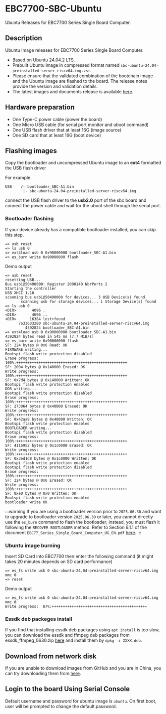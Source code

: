 # EBC7700-SBC-Ubuntu
Ubuntu Releases for EBC7700 Series Single Board Computer.

## Description

Ubuntu Image releases for EBC7700 Series Single Board Computer.
- Based on Ubuntu 24.04.2 LTS.
- Prebuilt Ubuntu image in compressed format named `sbc-ubuntu-24.04-preinstalled-server-riscv64.img.zst`.
- Please ensure that the validated combination of the bootchain image and the Ubuntu image are flashed to the board. The release notes provide the version and validation details.
- The latest images and documents release is available [here](https://github.com/eswincomputing/ebc7700-sbc-ubuntu/releases/tag/2025.06.30).

## Hardware preparation
- One Type-C power cable (power the board)
- One Micro USB cable (for serial port monitor and uboot command)
- One USB flash driver that at least 16G (image source)
- One SD card that at least 16G (boot device)

## Flashing images
Copy the bootloader and uncompressed Ubuntu image to an **ext4** formatted the USB flash driver

For example
```
USB    /- bootloader_SBC-A1.bin
        |- sbc-ubuntu-24.04-preinstalled-server-riscv64.img
```
connect the USB flash driver to the **usb2.0** port of the sbc board and connect the power cable and wait for the uboot shell through the serial port.

### Bootloader flashing

If your device already has a compatible bootloader installed, you can skip this step.
```
=> usb reset
=> ls usb 0
=> ext4load usb 0 0x90000000 bootloader_SBC-A1.bin
=> es_burn write 0x90000000 flash
```
Demo output
```
=> usb reset
resetting USB...
Bus usb1@50490000: Register 2000140 NbrPorts 2
Starting the controller
USB XHCI 1.10
scanning bus usb1@50490000 for devices... 3 USB Device(s) found
       scanning usb for storage devices... 1 Storage Device(s) found
=> ls usb 0
<DIR>       4096 .
<DIR>       4096 ..
<DIR>      16384 lost+found
      7633633280 sbc-ubuntu-24.04-preinstalled-server-riscv64.img
         4392824 bootloader_SBC-A1.bin
=> ext4load usb 0 0x90000000 bootloader_SBC-A1.bin
4392824 bytes read in 545 ms (7.7 MiB/s)
=> es_burn write 0x90000000 flash
SF: 224 bytes @ 0x0 Read: OK
FIRMWARE writing...
Bootspi flash write protection disabled
Erase progress: 100%:++++++++++++++++++++++++++++++++++++++++++++++++++
SF: 2004 bytes @ 0x140000 Erased: OK
Write progress: 100%:++++++++++++++++++++++++++++++++++++++++++++++++++
SF: 0x7d4 bytes @ 0x140000 Written: OK
Bootspi flash write protection enabled
DDR writing...
Bootspi flash write protection disabled
Erase progress: 100%:++++++++++++++++++++++++++++++++++++++++++++++++++
SF: 273064 bytes @ 0x40000 Erased: OK
Write progress: 100%:++++++++++++++++++++++++++++++++++++++++++++++++++
SF: 0x42aa8 bytes @ 0x40000 Written: OK
Bootspi flash write protection enabled
BOOTLOADER writing...
Bootspi flash write protection disabled
Erase progress: 100%:++++++++++++++++++++++++++++++++++++++++++++++++++
SF: 4116952 bytes @ 0x1c0000 Erased: OK
Write progress: 100%:++++++++++++++++++++++++++++++++++++++++++++++++++
SF: 0x3ed1d8 bytes @ 0x1c0000 Written: OK
Bootspi flash write protection enabled
Bootspi flash write protection disabled
Erase progress: 100%:++++++++++++++++++++++++++++++++++++++++++++++++++
SF: 224 bytes @ 0x0 Erased: OK
Write progress: 100%:++++++++++++++++++++++++++++++++++++++++++++++++++
SF: 0xe0 bytes @ 0x0 Written: OK
Bootspi flash write protection enabled
bootloader write OK
```

:::warning
If you are using a bootloader version prior to `2025.06.30` and want to  upgrade to bootloader version `2025.06.30` or later, you cannot directly use the `es_burn` command to flash the bootloader; instead, you must flash it following the `RECOVER BOOTLOADER` method. Refer to Section 6.1.1 of the document `EBC77_Series_Single_Board_Computer_UG_EN.pdf` [here](https://github.com/eswincomputing/ebc7700-sbc-ubuntu/releases/tag/2025.06.30).
:::

### Ubuntu image burning
Insert SD Card into EBC7700 then enter the following command (it might takes 20 minutes depends on SD card performance)
```
=> es_fs write usb 0 sbc-ubuntu-24.04-preinstalled-server-riscv64.img mmc 0
=> reset
```
Demo output
```
=> es_fs write usb 0 sbc-ubuntu-24.04-preinstalled-server-riscv64.img mmc 0
Write progress:  87%:+++++++++++++++++++++++++++++++++++++++++++
```

### Essdk deb packeges install
If you find that installing essdk deb packages using `apt install` is too slow, you can download the essdk and ffmpeg deb packages from essdk_ffmpeg_0630.zip [here](https://github.com/eswincomputing/ebc7700-sbc-ubuntu/releases/tag/2025.06.30) and install them by `dpkg -i XXXX.deb`.

## Download from network disk
If you are unable to download images from GitHub and you are in China, you can try downloading them from [here](https://pan.baidu.com/s/1rEGtF6EHxEsgH5l61v-uPA?pwd=c7rn).


## Login to the board Using Serial Console

Default username and password for ubuntu image is `ubuntu`.
On first boot, user will be prompted to change the default password.
